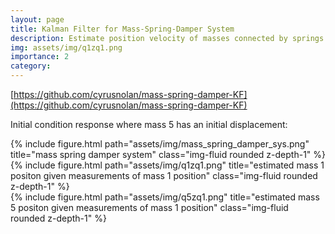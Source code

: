 ```yaml
---
layout: page
title: Kalman Filter for Mass-Spring-Damper System
description: Estimate position velocity of masses connected by springs and dampers given position measurements of one mass
img: assets/img/q1zq1.png
importance: 2
category:
---
```

[https://github.com/cyrusnolan/mass-spring-damper-KF](https://github.com/cyrusnolan/mass-spring-damper-KF)

Initial condition response where mass 5 has an initial displacement:
<div class="row">
    <div class="col-sm mt-3 mt-md-0">
        {% include figure.html path="assets/img/mass_spring_damper_sys.png" title="mass spring damper system" class="img-fluid rounded z-depth-1" %}
    </div>
</div>
<div class="row">
    <div class="col-sm mt-3 mt-md-0">
        {% include figure.html path="assets/img/q1zq1.png" title="estimated mass 1 positon given measurements of mass 1 position" class="img-fluid rounded z-depth-1" %}
    </div>
</div>
<div class="row">
    <div class="col-sm mt-3 mt-md-0">
        {% include figure.html path="assets/img/q5zq1.png" title="estimated mass 5 positon given measurements of mass 1 position" class="img-fluid rounded z-depth-1" %}
    </div>
</div>
